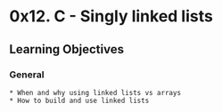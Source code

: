 # 0x12. C - Singly linked lists
## Learning Objectives
### General

	* When and why using linked lists vs arrays
	* How to build and use linked lists

